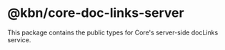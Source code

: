 # @kbn/core-doc-links-server

This package contains the public types for Core's server-side docLinks service.
